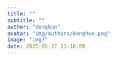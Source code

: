 ```yaml
---
title: ""
subtitle: ""
author: "donghun"
avatar: "img/authors/donghun.png"
image: "img/"
date: 2025-05-27 23:18:00
---
```


